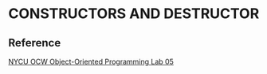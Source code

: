 # CONSTRUCTORS AND DESTRUCTOR

## Reference

[NYCU OCW Object-Oriented Programming Lab 05](https://ocw.nycu.edu.tw/course/oop002/LAB_05.pdf)

